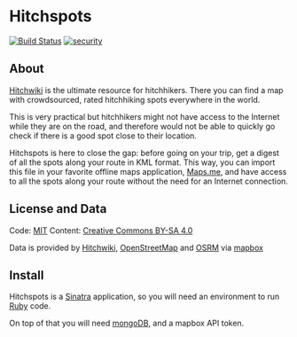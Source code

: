 # Hitchspots

[![Build Status](https://travis-ci.org/NoryDev/hitchspots.svg?branch=master)](https://travis-ci.org/NoryDev/hitchspots) [![security](https://hakiri.io/github/NoryDev/hitchspots/master.svg)](https://hakiri.io/github/NoryDev/hitchspots/master)

## About

[Hitchwiki](https://www.hitchwiki.org) is the ultimate resource for hitchhikers. There you can find a map with crowdsourced, rated hitchhiking spots everywhere in the world.

This is very practical but hitchhikers might not have access to the Internet while they are on the road, and therefore would not be able to quickly go check if there is a good spot close to their location.

Hitchspots is here to close the gap: before going on your trip, get a digest of all the spots along your route in KML format. This way, you can import this file in your favorite offline maps application, [Maps.me](https://maps.me/en/home), and have access to all the spots along your route without the need for an Internet connection.

## License and Data

Code: [MIT](https://github.com/NoryDev/hitchspots/blob/master/LICENSE.md) Content: [Creative Commons BY-SA 4.0](https://creativecommons.org/licenses/by-sa/4.0/)

Data is provided by [Hitchwiki](https://www.hitchwiki.org), [OpenStreetMap](https://nominatim.openstreetmap.org/) and [OSRM](http://project-osrm.org/) via [mapbox](https://www.mapbox.com/)

## Install

Hitchspots is a [Sinatra](http://www.sinatrarb.com/) application, so you will need an environment to run [Ruby](http://ruby-lang.org/) code.

On top of that you will need [mongoDB](https://www.mongodb.com/), and a mapbox API token.
